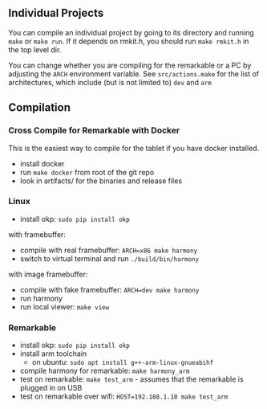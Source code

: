 ## Individual Projects

You can compile an individual project by going to its directory and
running `make` or `make run`. If it depends on rmkit.h, you should
run `make rmkit.h` in the top level dir.

You can change whether you are compiling for the remarkable or a PC by
adjusting the `ARCH` environment variable. See `src/actions.make` for the list
of architectures, which include (but is not limited to) `dev` and `arm`

## Compilation

### Cross Compile for Remarkable with Docker

This is the easiest way to compile for the tablet if you have docker installed.

* install docker
* run `make docker` from root of the git repo
* look in artifacts/ for the binaries and release files

### Linux

* install okp: `sudo pip install okp`

with framebuffer:

* compile with real framebuffer: `ARCH=x86 make harmony`
* switch to virtual terminal and run `./build/bin/harmony`

with image framebuffer:

* compile with fake framebuffer: `ARCH=dev make harmony`
* run harmony
* run local viewer: `make view`

### Remarkable

* install okp: `sudo pip install okp`
* install arm toolchain
  * on ubuntu: `sudo apt install g++-arm-linux-gnueabihf`
* compile harmony for remarkable: `make harmony_arm`
* test on remarkable: `make test_arm` - assumes that the remarkable is plugged in on USB
* test on remarkable over wifi: `HOST=192.168.1.10 make test_arm`

